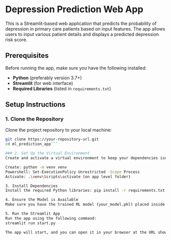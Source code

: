 # Depression Prediction Web App

This is a Streamlit-based web application that predicts the probability of depression in primary care patients based on input features. The app allows users to input various patient details and displays a predicted depression risk score.

## Prerequisites

Before running the app, make sure you have the following installed:

- **Python** (preferably version 3.7+)
- **Streamlit** (for web interface)
- **Required Libraries** (listed in `requirements.txt`)

## Setup Instructions

### 1. Clone the Repository

Clone the project repository to your local machine:

```bash
git clone https://your-repository-url.git
cd ml_prediction_app```

### 2. Set Up the Virtual Environment
Create and activate a virtual environment to keep your dependencies isolated

Create: python -m venv venv
Powershell: Set-ExecutionPolicy Unrestricted -Scope Process
Activate: .\venv\Scripts\activate (on app level folder)

3. Install Dependencies
Install the required Python libraries: pip install -r requirements.txt

4. Ensure the Model is Available
Make sure you have the trained ML model (your_model.pkl) placed inside the model/ directory.

5. Run the Streamlit App
Run the app using the following command:
streamlit run start.py

The app will start, and you can open it in your browser at the URL shown in the terminal